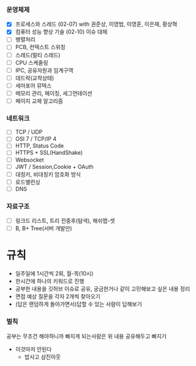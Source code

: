 ### 운영체제
- [x] 프로세스와 스레드 (02-07) with 권준상, 이영범, 이영훈, 이은재, 황상혁
- [x] 컴퓨터 성능 향상 기술 (02-10) 이슈 대체
- [ ] 병렬처리
- [ ] PCB, 컨텍스트 스위칭
- [ ] 스레드(멀티 스레드)
- [ ] CPU 스케줄링
- [ ] IPC, 공유자원과 임계구역
- [ ] 데드락(교착상태)
- [ ] 세마포어 뮤텍스
- [ ] 메모리 관리, 페이징, 세그먼테이션
- [ ] 페이지 교체 알고리즘
### 네트워크
- [ ] TCP / UDP
- [ ] OSI 7 / TCP/IP 4
- [ ] HTTP, Status Code
- [ ] HTTPS + SSL(HandShake)
- [ ] Websocket 
- [ ] JWT / Session,Cookie + OAuth
- [ ] 대칭키, 비대칭키 암호화 방식
- [ ] 로드밸런싱
- [ ] DNS
### 자료구조
- [ ] 링크드 리스트, 트리 전중후(탐색), 해쉬맵-셋
- [ ] B, B+ Tree(서버 개발만)

# 규칙
- 일주일에 1시간씩 2회, 월-목(10시)
- 한시간에 하나의 키워드로 진행
- 공부한 내용을 깃허브 이슈로 공유, 궁금한거나 같이 고민해보고 싶은 내용 정리
- 면접 예상 질문을 각자 2개씩 찾아오기
- (답은 랜덤하게 돌아가면서)답할 수 있는 사람이 답해보기

### 벌칙
공부는 무조건 해야하니까 빠지게 되는사람은 위 내용 공유해두고 빠지기

- 이것마저 안된다
  - 밥사고 삼진아웃
